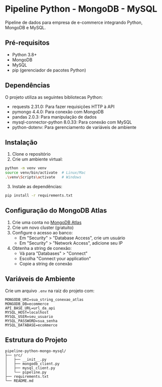 # Pipeline Python - MongoDB - MySQL

Pipeline de dados para empresa de e-commerce integrando Python, MongoDB e MySQL.

## Pré-requisitos

- Python 3.8+
- MongoDB
- MySQL
- pip (gerenciador de pacotes Python)

## Dependências

O projeto utiliza as seguintes bibliotecas Python:
- requests 2.31.0: Para fazer requisições HTTP à API
- pymongo 4.4.0: Para conexão com MongoDB
- pandas 2.0.3: Para manipulação de dados
- mysql-connector-python 8.0.33: Para conexão com MySQL
- python-dotenv: Para gerenciamento de variáveis de ambiente

## Instalação

1. Clone o repositório
2. Crie um ambiente virtual:
```bash
python -m venv venv
source venv/bin/activate  # Linux/Mac
.\venv\Scripts\activate   # Windows
```
3. Instale as dependências:
```bash
pip install -r requirements.txt
```

## Configuração do MongoDB Atlas

1. Crie uma conta no [MongoDB Atlas](https://www.mongodb.com/cloud/atlas)
2. Crie um novo cluster (gratuito)
3. Configure o acesso ao banco:
   - Em "Security" > "Database Access", crie um usuário
   - Em "Security" > "Network Access", adicione seu IP
4. Obtenha a string de conexão:
   - Vá para "Databases" > "Connect"
   - Escolha "Connect your application"
   - Copie a string de conexão

## Variáveis de Ambiente

Crie um arquivo `.env` na raiz do projeto com:

```
MONGODB_URI=sua_string_conexao_atlas
MONGODB_DB=ecommerce
API_BASE_URL=url_da_api
MYSQL_HOST=localhost
MYSQL_USER=seu_usuario
MYSQL_PASSWORD=sua_senha
MYSQL_DATABASE=ecommerce
```

## Estrutura do Projeto

```
pipeline-python-mongo-mysql/
├── src/
│   ├── __init__.py
│   ├── mongodb_client.py
│   ├── mysql_client.py
│   └── pipeline.py
├── requirements.txt
└── README.md
```
